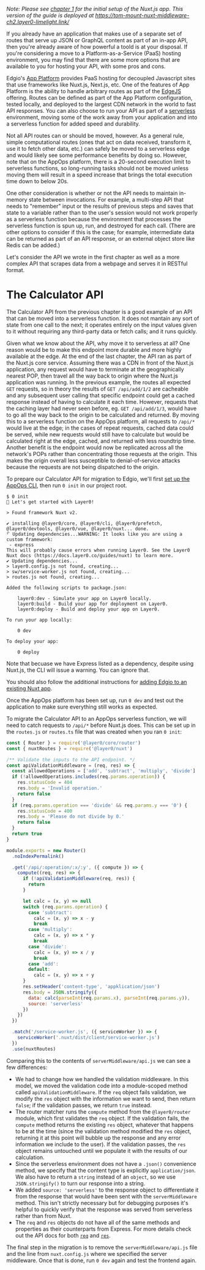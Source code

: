 _Note: Please see [chapter 1](./ch1.md) for the initial setup of the Nuxt.js app. This version of the guide is deployed at https://tom-mount-nuxt-middleware-ch2.layer0-limelight.link/_

If you already have an application that makes use of a separate set of routes that serve up JSON or GraphQL content as part of an in-app API, then you're already aware of how powerful a toold is at your disposal. If you're considering a move to a Platform-as-a-Service (PaaS) hosting environment, you may find that there are some more options that are available to you for hosting your API, with some pros and cons.

Edgio's [App Platform](https://edg.io/appops/app-platform/) provides PaaS hosting for decoupled Javascript sites that use frameworks like Nuxt.js, Next.js, etc. One of the features of App Platform is the ability to handle arbitrary routes as part of the [EdgeJS](https://edg.io/appops/features/edgejs/) offering. Routes can be defined as part of the App Platform configuration, tested locally, and deployed to the largest CDN network in the world to fast API responses. You can also choose to run your API as part of a [serverless](https://edg.io/appops/features/serverless-compute/) environment, moving some of the work away from your application and into a serverless function for added speed and durability.

Not all API routes can or should be moved, however. As a general rule, simple computational routes (ones that act on data received, transform it, use it to fetch other data, etc.) can safely be moved to a serverless edge and would likely see some performance benefits by doing so. However, note that on the AppOps platform, there is a 20-second execution limit to serverless functions, so long-running tasks should not be moved unless moving them will result in a speed increase that brings the total execution time down to below 20s.

One other consideration is whether or not the API needs to maintain in-memory state between invocations. For example, a multi-step API that needs to "remember" input or the results of previous steps and saves that state to a variable rather than to the user's session would not work properly as a serverless function because the environment that processes the serverless function is spun up, run, and destroyed for each call. (There are other options to consider if this is the case; for example, intermediate data can be returned as part of an API response, or an external object store like Redis can be added.)

Let's consider the API we wrote in the first chapter as well as a more complex API that scrapes data from a webpage and serves it in RESTful format.

# The Calculator API

The Calculator API from the previous chapter is a good example of an API that can be moved into a serverless function. It does not mantain any sort of state from one call to the next; it operates entirely on the input values given to it without requiring any third-party data or fetch calls; and it runs quickly.

Given what we know about the API, why move it to serverless at all? One reason would be to make this endpoint more durable and more highly available at the edge. At the end of the last chapter, the API ran as part of the Nuxt.js core service. Assuming there was a CDN in front of the Nuxt.js application, any request would have to terminate at the geographically nearest POP, then travel all the way back to origin where the Nuxt.js application was running. In the previous example, the routes all expected `GET` requests, so in theory the results of `GET /api/add/1/2` are cacheable and any subsequent user calling that specific endpoint could get a cached response instead of having to calculate it each time. However, requests that the caching layer had never seen before, eg. `GET /api/add/1/3`, would have to go all the way back to the origin to be calculated and returned. By moving this to a serverless function on the AppOps platform, all requests to `/api/*` would live at the edge; in the cases of repeat requests, cached data could be served, while new requests would still have to calculate but would be calculated right at the edge, cached, and returned with less roundtrip time. Another benefit is the endpoint would now be replicated across all the network's POPs rather than concentrating those requests at the origin. This makes the origin overall less susceptible to denial-of-service attacks because the requests are not being dispatched to the origin.

To prepare our Calculator API for migration to Edgio, we'll first [set up the AppOps CLI](https://docs.layer0.co/guides/cli), then run `0 init` in our project root.

```
$ 0 init
🚀 Let's get started with Layer0!

> Found framework Nuxt v2.

✔ installing @layer0/core, @layer0/cli, @layer0/prefetch, @layer0/devtools, @layer0/vue, @layer0/nuxt... done.
⠋ Updating dependencies...WARNING: It looks like you are using a custom framework:
 - express
This will probably cause errors when running Layer0. See the Layer0 Nuxt docs (​https://docs.layer0.co/guides/nuxt​) to learn more.
✔ Updating dependencies...
> layer0.config.js not found, creating...
> sw/service-worker.js not found, creating...
> routes.js not found, creating...

Added the following scripts to package.json:

    layer0:dev - Simulate your app on Layer0 locally.
    layer0:build - Build your app for deployment on Layer0.
    layer0:deploy - Build and deploy your app on Layer0.

To run your app locally:

    0 dev

To deploy your app:

    0 deploy
```

Note that becuase we have Express listed as a dependency, despite using Nuxt.js, the CLI will issue a warning. You can ignore that.

You should also follow the additional instructions for [adding Edgio to an existing Nuxt app](https://docs.layer0.co/guides/nuxt#adding-edgio-to-an-existing-nuxt-app).

Once the AppOps platform has been set up, run `0 dev` and test out the application to make sure everything still works as expected.

To migrate the Calculator API to an AppOps serverless function, we will need to catch requests to `/api/*` before Nuxt.js does. This can be set up in the `routes.js` or `routes.ts` file that was created when you ran `0 init`:

```js
const { Router } = require('@layer0/core/router')
const { nuxtRoutes } = require('@layer0/nuxt')

/** Validate the inputs to the API endpoint. */
const apiValidationMiddleware = (req, res) => {
  const allowedOperations = ['add', 'subtract', 'multiply', 'divide']
  if (!allowedOperations.includes(req.params.operation)) {
    res.statusCode = 404
    res.body = 'Invalid operation.'
    return false
  }
  if (req.params.operation === 'divide' && req.params.y === '0') {
    res.statusCode = 400
    res.body = 'Please do not divide by 0.'
    return false
  }
  return true
}

module.exports = new Router()
  .noIndexPermalink()

  .get('/api/:operation/:x/:y', ({ compute }) => {
    compute((req, res) => {
      if (!apiValidationMiddleware(req, res)) {
        return
      }

      let calc = (x, y) => null
      switch (req.params.operation) {
        case 'subtract':
          calc = (x, y) => x - y
          break
        case 'multiply':
          calc = (x, y) => x * y
          break
        case 'divide':
          calc = (x, y) => x / y
          break
        case 'add':
        default:
          calc = (x, y) => x + y
      }
      res.setHeader('content-type', 'appklication/json')
      res.body = JSON.stringify({
        data: calc(parseInt(req.params.x), parseInt(req.params.y)),
        source: 'serverless'
      })
    })
  })

  .match('/service-worker.js', ({ serviceWorker }) => {
    serviceWorker('.nuxt/dist/client/service-worker.js')
  })
  .use(nuxtRoutes)
```

Comparing this to the contents of `serverMiddleware/api.js` we can see a few differences:
* We had to change how we handled the validation middleware. In this model, we moved the validation code into a module-scoped method called `apiValidationMiddleware`. If the `req` object fails validation, we modify the `res` object with the information we want to send, then return `false`; if the validation passes, we return `true` instead.
* The router matcher runs the `compute` method from the `@layer0/router` module, which first validates the `req` object. If the validation fails, the `compute` method returns the existing `res` object, whatever that happens to be at the time (since the validation method modified the `res` object, returning it at this point will bubble up the response and any error information we include to the user). If the validation passes, the `res` object remains untouched until we populate it with the results of our calculation.
* Since the serverless environment does not have a `.json()` convenience method, we specify that the content type is explicitly `application/json`. We also have to return a `string` instead of an `object`, so we use `JSON.stringify()` to turn our response into a string.
* We added `source: 'serverless'` to the response object to differentiate it from the response that would have been sent with the `serverMiddleware` method. This isn't strictly necessary but for debugging purposes it's helpful to quickly verify that the response was served from serverless rather than from Nuxt.
* The `req` and `res` objects do not have all of the same methods and properties as their counterparts from Express. For more details check out the API docs for both [`req`](https://docs.layer0.co/docs/api/core/interfaces/_router_request_.request.html) and [`res`](https://docs.layer0.co/docs/api/core/interfaces/_router_response_.response.html).

The final step in the migration is to remove the `serverMiddleware/api.js` file and the line from `nuxt.config.js` where we specified the server middleware. Once that is done, run `0 dev` again and test the frontend again.
